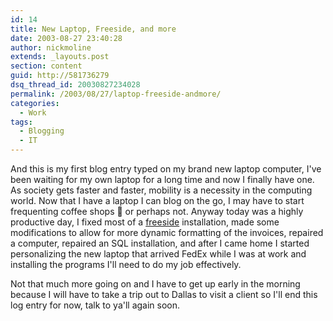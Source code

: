 ```yaml
---
id: 14
title: New Laptop, Freeside, and more
date: 2003-08-27 23:40:28
author: nickmoline
extends: _layouts.post
section: content
guid: http://581736279
dsq_thread_id: 20030827234028
permalink: /2003/08/27/laptop-freeside-andmore/
categories:
  - Work
tags:
  - Blogging
  - IT
---
```

And this is my first blog entry typed on my brand new laptop computer, I've been waiting for my own laptop for a long time and now I finally have one. As society gets faster and faster, mobility is a necessity in the computing world. Now that I have a laptop I can blog on the go, I may have to start frequenting coffee shops 🙂 or perhaps not. Anyway today was a highly productive day, I fixed most of a [freeside](http://www.freeside.biz/freeside/) installation, made some modifications to allow for more dynamic formatting of the invoices, repaired a computer, repaired an SQL installation, and after I came home I started personalizing the new laptop that arrived FedEx while I was at work and installing the programs I'll need to do my job effectively.

Not that much more going on and I have to get up early in the morning because I will have to take a trip out to Dallas to visit a client so I'll end this log entry for now, talk to ya'll again soon.
